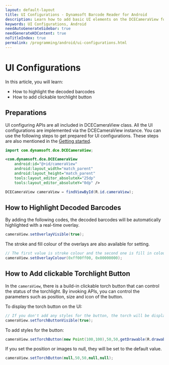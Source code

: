 ```yaml
---
layout: default-layout
title: UI Configurations - Dynamsoft Barcode Reader for Android
description: Learn how to add basic UI elements on the DCECameraView for Android edition.
keywords: UI Configurations, Android
needAutoGenerateSidebar: true
needGenerateH3Content: true
noTitleIndex: true
permalink: /programming/android/ui-configurations.html
---
```


# UI Configurations

In this article, you will learn:

- How to highlight the decoded barcodes
- How to add clickable torchlight button

## Preparations

UI configuring APIs are all included in DCECameraView class. All the UI configurations are implemented via the DCECameraView instance. You can use the following steps to get prepared for UI configurations. These steps are also mentioned in the [Getting started](user-guide.md).

```java
import com.dynamsoft.dce.DCECameraView;
```

```xml
<com.dynamsoft.dce.DCECameraView
    android:id="@+id/cameraView"
    android:layout_width="match_parent"
    android:layout_height="match_parent"
    tools:layout_editor_absoluteX="25dp"
    tools:layout_editor_absoluteY="0dp" />
```

```java
DCECameraView cameraView = findViewById(R.id.cameraView);
```

## How to Highlight Decoded Barcodes

By adding the following codes, the decoded barcodes will be automatically highlighted with a real-time overlay.

```java
cameraView.setOverlayVisible(true);
```

The stroke and fill colour of the overlays are also available for setting.

```java
// The first value is stroke colour and the second one is fill in colour.
cameraView.setOverlayColour(0xff00ff00, 0x00000000);
```

## How to Add clickable Torchlight Button

In the `cameraView`, there is a build-in clickable torch button that can control the status of the torchlight. By invoking APIs, you can control the parameters such as position, size and icon of the button.

To display the torch button on the UI:

```java
// If you don't add any styles for the button, the torch will be displayed on the top left corner of the screen.
cameraView.setTorchButtonVisible(true);
```

To add styles for the button:

```java
cameraView.setTorchButton(new Point(100,100),50,50,getDrawable(R.drawable.torch_on),getDrawable(R.drawable.torch_off));
```

If you set the position or images to null, they will be set to the default value.

```java
cameraView.setTorchButton(null,50,50,null,null);
```
